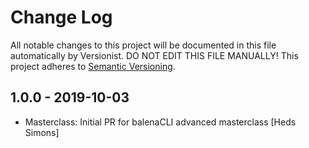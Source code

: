 # Change Log

All notable changes to this project will be documented in this file
automatically by Versionist. DO NOT EDIT THIS FILE MANUALLY!
This project adheres to [Semantic Versioning](http://semver.org/).

## 1.0.0 - 2019-10-03

* Masterclass: Initial PR for balenaCLI advanced masterclass [Heds Simons]
